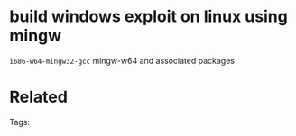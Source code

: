 # build windows exploit on linux using mingw
`i686-w64-mingw32-gcc`
mingw-w64 and associated packages

# Related


Tags:

    
